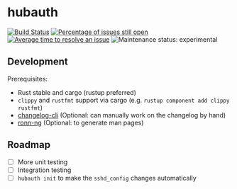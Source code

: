 # hubauth

[![Build Status](https://travis-ci.com/liamdawson/hubauth.svg?branch=master)](https://travis-ci.com/liamdawson/hubauth)
[![Percentage of issues still open](http://isitmaintained.com/badge/open/liamdawson/hubauth.svg)](http://isitmaintained.com/project/liamdawson/hubauth "Percentage of issues still open")
[![Average time to resolve an issue](http://isitmaintained.com/badge/resolution/liamdawson/hubauth.svg)](http://isitmaintained.com/project/liamdawson/hubauth "Average time to resolve an issue")
![Maintenance status: experimental](https://img.shields.io/badge/status-experimental-red.svg)

## Development

Prerequisites:

* Rust stable and cargo (rustup preferred)
* `clippy` and `rustfmt` support via cargo (e.g. `rustup component add clippy rustfmt`)
* [changelog-cli](https://pypi.org/project/changelog-cli/) (Optional: can manually work on the changelog by hand)
* [ronn-ng](https://rubygems.org/gems/ronn-ng) (Optional: to generate man pages)

## Roadmap

* [ ] More unit testing
* [ ] Integration testing
* [ ] `hubauth init` to make the `sshd_config` changes automatically
